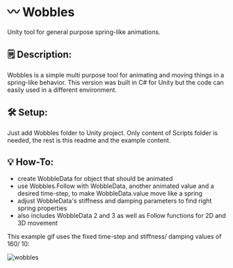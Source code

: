 # 〰️ Wobbles
Unity tool for general purpose spring-like animations.

## 🗒️ Description:

Wobbles is a simple multi purpose tool for animating and moving things in a spring-like behavior.
This version was built in C# for Unity but the code can easily used in a different environment. 

## 🛠️ Setup:

Just add Wobbles folder to Unity project. Only content of Scripts folder is needed, the rest is this readme and the example content.

## 💡 How-To:
- create WobbleData for object that should be animated
- use Wobbles.Follow with WobbleData, another animated value and a desired time-step, to make WobbleData.value move like a spring
- adjust WobbleData's stiffness and damping parameters to find right spring properties
- also includes WobbleData 2 and 3 as well as Follow functions for 2D and 3D movement

This example gif uses the fixed time-step and stiffness/ damping values of 160/ 10:

![wobbles](https://user-images.githubusercontent.com/23469925/151717319-6b3dfdb5-c99d-47ab-9a30-0f4903da52dd.gif)
